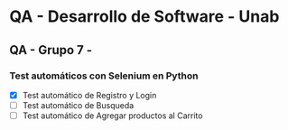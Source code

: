 # QA - Desarrollo de Software - Unab
## QA - Grupo 7 - 

### Test automáticos con Selenium en Python
- [x] Test automático de Registro y Login
- [ ] Test automático de Busqueda
- [ ] Test automático de Agregar productos al Carrito
